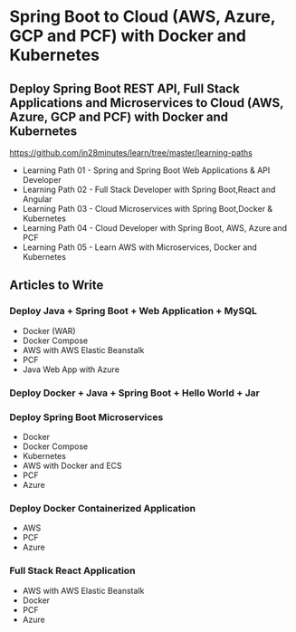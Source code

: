 # Spring Boot to Cloud (AWS, Azure, GCP and PCF) with Docker and Kubernetes

## Deploy Spring Boot REST API, Full Stack Applications and Microservices to Cloud (AWS, Azure, GCP and PCF) with Docker and Kubernetes

https://github.com/in28minutes/learn/tree/master/learning-paths

- Learning Path 01 - Spring and Spring Boot Web Applications & API Developer
- Learning Path 02 - Full Stack Developer with Spring Boot,React and Angular
- Learning Path 03 - Cloud Microservices with Spring Boot,Docker & Kubernetes
- Learning Path 04 - Cloud Developer with Spring Boot, AWS, Azure and PCF
- Learning Path 05 - Learn AWS with Microservices, Docker and Kubernetes


## Articles to Write

### Deploy Java + Spring Boot + Web Application + MySQL
- Docker (WAR)
- Docker Compose
- AWS with AWS Elastic Beanstalk
- PCF
- Java Web App with Azure 

### Deploy Docker + Java + Spring Boot + Hello World + Jar

### Deploy Spring Boot Microservices
- Docker
- Docker Compose
- Kubernetes
- AWS with Docker and ECS
- PCF
- Azure

### Deploy Docker Containerized Application
- AWS
- PCF
- Azure

### Full Stack React Application
- AWS with AWS Elastic Beanstalk
- Docker
- PCF
- Azure
